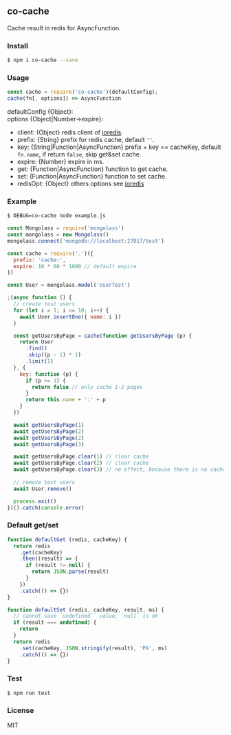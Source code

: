 ## co-cache

Cache result in redis for AsyncFunction.

### Install

```bash
$ npm i co-cache --save
```

### Usage

```js
const cache = require('co-cache')(defaultConfig);
cache(fn[, options]) => AsyncFunction
```

defaultConfig {Object}:  
options {Object|Number->expire}:

- client: {Object} redis client of [ioredis](https://github.com/luin/ioredis).
- prefix: {String} prefix for redis cache, default `''`.
- key: {String|Function|AsyncFunction} prefix + key == cacheKey, default `fn.name`, if return `false`, skip get&set cache.
- expire: {Number} expire in ms.
- get: {Function|AsyncFunction} function to get cache.
- set: {Function|AsyncFunction} function to set cache.
- redisOpt: {Object} others options see [ioredis](https://github.com/luin/ioredis/blob/master/API.md#new-redisport-host-options)

### Example

```sh
$ DEBUG=co-cache node example.js
```

```js
const Mongolass = require('mongolass')
const mongolass = new Mongolass()
mongolass.connect('mongodb://localhost:27017/test')

const cache = require('.')({
  prefix: 'cache:',
  expire: 10 * 60 * 1000 // default expire
})

const User = mongolass.model('UserTest')

;(async function () {
  // create test users
  for (let i = 1; i <= 10; i++) {
    await User.insertOne({ name: i })
  }

  const getUsersByPage = cache(function getUsersByPage (p) {
    return User
      .find()
      .skip((p - 1) * 1)
      .limit(1)
  }, {
    key: function (p) {
      if (p >= 3) {
        return false // only cache 1-2 pages
      }
      return this.name + ':' + p
    }
  })

  await getUsersByPage(1)
  await getUsersByPage(2)
  await getUsersByPage(2)
  await getUsersByPage(3)

  await getUsersByPage.clear(1) // clear cache
  await getUsersByPage.clear(2) // clear cache
  await getUsersByPage.clear(3) // no effect, because there is no cache
  
  // remove test users
  await User.remove()

  process.exit()
})().catch(console.error)
```

### Default get/set

```js
function defaultGet (redis, cacheKey) {
  return redis
    .get(cacheKey)
    .then((result) => {
      if (result != null) {
        return JSON.parse(result)
      }
    })
    .catch(() => {})
}

function defaultSet (redis, cacheKey, result, ms) {
  // cannot save `undefined`` value, `null` is ok
  if (result === undefined) {
    return
  }
  return redis
    .set(cacheKey, JSON.stringify(result), 'PX', ms)
    .catch(() => {})
}
```

### Test

```
$ npm run test
```

### License

MIT

